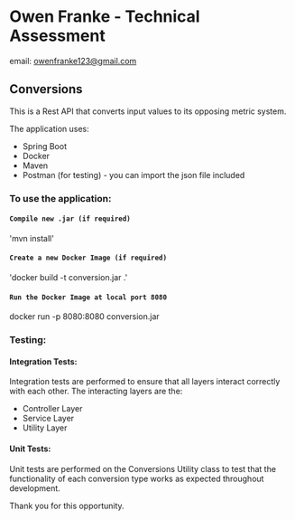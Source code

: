 # Owen Franke - Technical Assessment
email: owenfranke123@gmail.com

## Conversions
This is a Rest API that converts input values to its opposing metric system.

The application uses:
* Spring Boot
* Docker
* Maven
* Postman (for testing) - you can import the json file included

### To use the application:
#### `Compile new .jar (if required)`
'mvn install'

#### `Create a new Docker Image (if required)`
'docker build -t conversion.jar  .'

#### `Run the Docker Image at local port 8080`
docker run -p 8080:8080 conversion.jar

### Testing:

#### Integration Tests:
Integration tests are performed to ensure that all layers interact correctly with each other.
The interacting layers are the:
* Controller Layer
* Service Layer
* Utility Layer

#### Unit Tests:
Unit tests are performed on the Conversions Utility class to test that the functionality of each conversion type works as expected throughout development.


Thank you for this opportunity.
